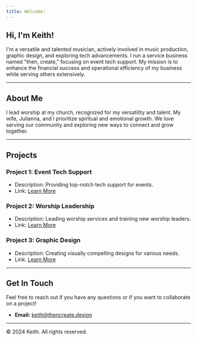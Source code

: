 ```yaml
---
title: Welcome!
---
```

## Hi, I'm Keith!

I'm a versatile and talented musician, actively involved in music production, graphic design, and exploring tech advancements. I run a service business named "then, create," focusing on event tech support. My mission is to enhance the financial success and operational efficiency of my business while serving others extensively.

---

## About Me

I lead worship at my church, recognized for my versatility and talent. My wife, Julianna, and I prioritize spiritual and emotional growth. We love serving our community and exploring new ways to connect and grow together.

---

## Projects

### Project 1: Event Tech Support
- Description: Providing top-notch tech support for events.
- Link: [Learn More](link-to-project-1)

### Project 2: Worship Leadership
- Description: Leading worship services and training new worship leaders.
- Link: [Learn More](link-to-project-2)

### Project 3: Graphic Design
- Description: Creating visually compelling designs for various needs.
- Link: [Learn More](link-to-project-3)

---

## Get In Touch

Feel free to reach out if you have any questions or if you want to collaborate on a project!

- **Email:** [keith@thencreate.design](mailto:keith@thencreate.design)

---

© 2024 Keith. All rights reserved.